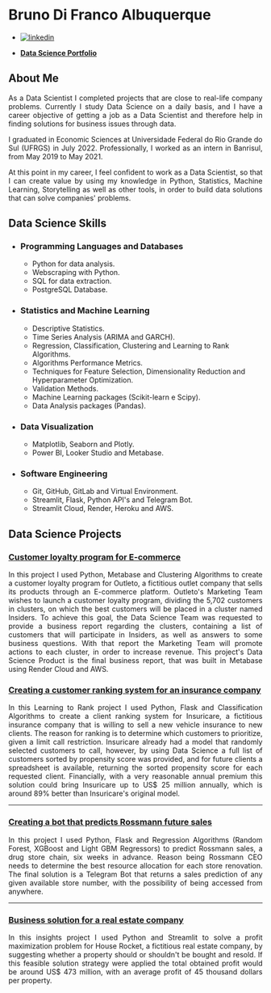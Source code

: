 # Bruno Di Franco Albuquerque

- [![linkedin](https://img.shields.io/badge/linkedin-0A66C2?style=for-the-badge&logo=linkedin&logoColor=white)](https://www.linkedin.com/in/BrunoDiFrancoAlbuquerque/)

- [**Data Science Portfolio**](https://brunodifranco.github.io/data-science-portfolio/)

## About Me
<p align="justify"> As a Data Scientist I completed projects that are close to real-life company problems. Currently I study Data Science on a daily basis, and I have a career objective of getting a job as a Data Scientist and therefore help in finding solutions for business issues through data. </p>

<p align="justify"> I graduated in Economic Sciences at Universidade Federal do Rio Grande do Sul (UFRGS) in July 2022. Professionally, I worked as an intern in Banrisul, from May 2019 to May 2021. </p>

<p align="justify"> At this point in my career, I feel confident to work as a Data Scientist, so that I can create value by using my knowledge in Python, Statistics, Machine Learning, Storytelling as well as other tools, in order to build data solutions that can solve companies' problems. </p>

## Data Science Skills

 - ### Programming Languages and Databases
    - Python for data analysis.
    - Webscraping with Python.
    - SQL for data extraction.
    - PostgreSQL Database.
  
 - ### Statistics and Machine Learning
    - Descriptive Statistics.
    - Time Series Analysis (ARIMA and GARCH).
    - Regression, Classification, Clustering and Learning to Rank Algorithms.
    - Algorithms Performance Metrics.
    - Techniques for Feature Selection, Dimensionality Reduction and Hyperparameter Optimization.
    - Validation Methods.
    - Machine Learning packages (Scikit-learn e Scipy).
    - Data Analysis packages (Pandas).
    
 - ### Data Visualization
    - Matplotlib, Seaborn and Plotly.
    - Power BI, Looker Studio and Metabase.
    
 - ### Software Engineering
    - Git, GitHub, GitLab and Virtual Environment.
    - Streamlit, Flask, Python API's and Telegram Bot.
    - Streamlit Cloud, Render, Heroku and AWS.

## Data Science Projects
### [**Customer loyalty program for E-commerce**](https://github.com/brunodifranco/project-outleto-clustering)
<p align="justify"> In this project I used Python, Metabase and Clustering Algorithms to create a customer loyalty program for Outleto, a fictitious outlet company that sells its products through an E-commerce platform. Outleto's Marketing Team wishes to launch a customer loyalty program, dividing the 5,702 customers in clusters, on which the best customers will be placed in a cluster named Insiders. To achieve this goal, the Data Science Team was requested to provide a business report regarding the clusters, containing a list of customers that will participate in Insiders, as well as answers to some business questions. With that report the Marketing Team will promote actions to each cluster, in order to increase revenue. This project's Data Science Product is the final business report, that was built in Metabase using Render Cloud and AWS. </p>

### [**Creating a customer ranking system for an insurance company**](https://github.com/brunodifranco/project-insuricare-ranking)
<p align="justify"> In this Learning to Rank project I used Python, Flask and Classification Algorithms to create a client ranking system for Insuricare, a fictitious insurance company that is willing to sell a new vehicle insurance to new clients. The reason for ranking is to determine which customers to prioritize, given a limit call restriction. Insuricare already had a model that randomly selected customers to call, however, by using Data Science a full list of customers sorted by propensity score was provided, and for future clients a spreadsheet is available, returning the sorted propensity score for each requested client. Financially, with a very reasonable annual premium this solution could bring Insuricare up to US$ 25 million annually, which is around 89% better than Insuricare's original model. </p>

---
### [**Creating a bot that predicts Rossmann future sales**](https://github.com/brunodifranco/project-rossmann-sales)
<p align="justify"> In this project I used Python, Flask and Regression Algorithms (Random Forest, XGBoost and Light GBM Regressors) to predict Rossmann sales, a drug store chain, six weeks in advance. Reason being Rossmann CEO needs to determine the best resource allocation for each store renovation. The final solution is a Telegram Bot that returns a sales prediction of any given available store number, with the possibility of being accessed from anywhere. </p>

---
### [**Business solution for a real estate company**](https://github.com/brunodifranco/project-house-rocket-insights)
<p align="justify"> In this insights project I used Python and Streamlit to solve a profit maximization problem for House Rocket, a fictitious real estate company, by suggesting whether a property should or shouldn't be bought and resold. If this feasible solution strategy were applied the total obtained profit would be around US$ 473 million, with an average profit of 45 thousand dollars per property. </p>
